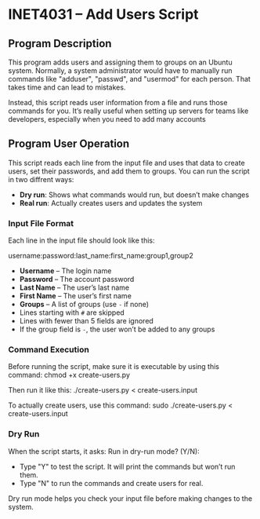 # INET4031 – Add Users Script

## Program Description

This program adds users and assigning them to groups on an Ubuntu system. Normally, a system administrator would have to manually run commands like "adduser", "passwd", and "usermod" for each person. That takes time and can lead to mistakes.

Instead, this script reads user information from a file and runs those commands for you. It’s really useful when setting up servers for teams like developers, especially when you need to add many accounts

## Program User Operation

This script reads each line from the input file and uses that data to create users, set their passwords, and add them to groups. You can run the script in two diffrent ways:
- **Dry run**: Shows what commands would run, but doesn’t make changes
- **Real run**: Actually creates users and updates the system


### Input File Format

Each line in the input file should look like this:

username:password:last_name:first_name:group1,group2

- **Username** – The login name
- **Password** – The account password
- **Last Name** – The user’s last name
- **First Name** – The user’s first name
- **Groups** – A list of groups (use `-` if none)
- Lines starting with `#` are skipped
- Lines with fewer than 5 fields are ignored
- If the group field is `-`, the user won’t be added to any groups

### Command Execution

Before running the script, make sure it is executable by using this command:
chmod +x create-users.py

Then run it like this:
./create-users.py < create-users.input

To actually create users, use this command:
sudo ./create-users.py < create-users.input

### Dry Run

When the script starts, it asks:
Run in dry-run mode? (Y/N):

- Type "Y" to test the script. It will print the commands but won’t run them.
- Type "N" to run the commands and create users for real.

Dry run mode helps you check your input file before making changes to the system.
